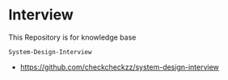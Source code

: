 # Interview
This Repository is for knowledge base

`System-Design-Interview`

  * https://github.com/checkcheckzz/system-design-interview

